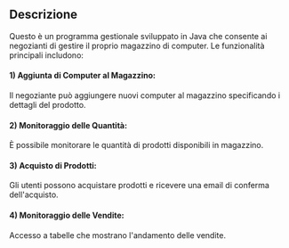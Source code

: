 ## Descrizione
Questo è un programma gestionale sviluppato in Java che consente ai negozianti di gestire il proprio magazzino di computer. Le funzionalità principali includono:

<h4>1) Aggiunta di Computer al Magazzino:</h4>
Il negoziante può aggiungere nuovi computer al magazzino specificando i dettagli del prodotto.

<h4>2) Monitoraggio delle Quantità:</h4>
È possibile monitorare le quantità di prodotti disponibili in magazzino.

<h4>3) Acquisto di Prodotti:</h4>
Gli utenti possono acquistare prodotti e ricevere una email di conferma dell'acquisto.

<h4>4) Monitoraggio delle Vendite:</h4>
Accesso a tabelle che mostrano l'andamento delle vendite.
